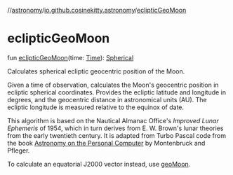 //[astronomy](../../index.md)/[io.github.cosinekitty.astronomy](index.md)/[eclipticGeoMoon](ecliptic-geo-moon.md)

# eclipticGeoMoon

fun [eclipticGeoMoon](ecliptic-geo-moon.md)(time: [Time](-time/index.md)): [Spherical](-spherical/index.md)

Calculates spherical ecliptic geocentric position of the Moon.

Given a time of observation, calculates the Moon's geocentric position in ecliptic spherical coordinates. Provides the ecliptic latitude and longitude in degrees, and the geocentric distance in astronomical units (AU). The ecliptic longitude is measured relative to the equinox of date.

This algorithm is based on the Nautical Almanac Office's *Improved Lunar Ephemeris* of 1954, which in turn derives from E. W. Brown's lunar theories from the early twentieth century. It is adapted from Turbo Pascal code from the book [Astronomy on the Personal Computer](https://www.springer.com/us/book/9783540672210) by Montenbruck and Pfleger.

To calculate an equatorial J2000 vector instead, use [geoMoon](geo-moon.md).
